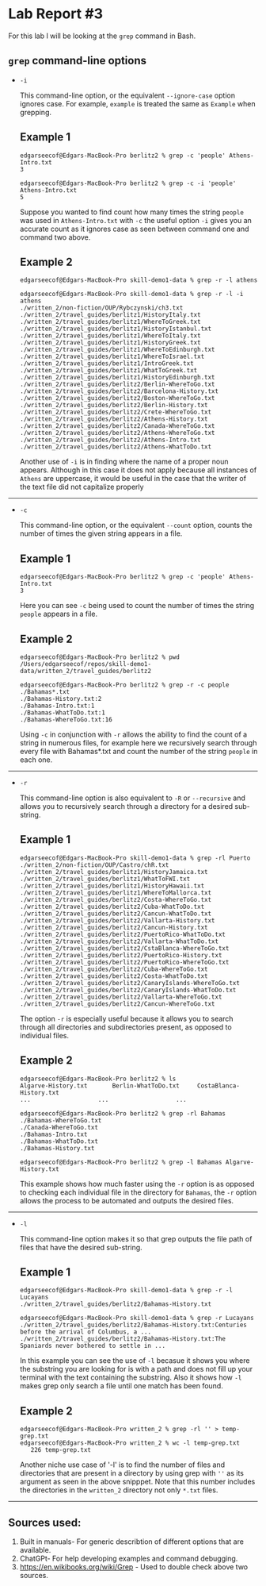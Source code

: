 # Lab Report \#3
  For this lab I will be looking at the `grep` command in Bash.

## `grep` command-line options

* `-i` 

  This command-line option, or the equivalent `--ignore-case` option ignores case. For example, `example` is treated the same as `Example` when grepping.
  ## Example 1
  ```
  edgarseecof@Edgars-MacBook-Pro berlitz2 % grep -c 'people' Athens-Intro.txt
  3
  ```
  ```
  edgarseecof@Edgars-MacBook-Pro berlitz2 % grep -c -i 'people' Athens-Intro.txt
  5
  ```
  Suppose you wanted to find count how many times the string `people` was used in `Athens-Intro.txt`     with `-c` the useful option `-i` gives you an accurate   count as it ignores case as seen between       command one and command two above.
  ## Example 2
  ```
  edgarseecof@Edgars-MacBook-Pro skill-demo1-data % grep -r -l athens
  ```
  ```
  edgarseecof@Edgars-MacBook-Pro skill-demo1-data % grep -r -l -i athens
  ./written_2/non-fiction/OUP/Rybczynski/ch3.txt
  ./written_2/travel_guides/berlitz1/HistoryItaly.txt
  ./written_2/travel_guides/berlitz1/WhereToGreek.txt
  ./written_2/travel_guides/berlitz1/HistoryIstanbul.txt
  ./written_2/travel_guides/berlitz1/WhereToItaly.txt
  ./written_2/travel_guides/berlitz1/HistoryGreek.txt
  ./written_2/travel_guides/berlitz1/WhereToEdinburgh.txt
  ./written_2/travel_guides/berlitz1/WhereToIsrael.txt
  ./written_2/travel_guides/berlitz1/IntroGreek.txt
  ./written_2/travel_guides/berlitz1/WhatToGreek.txt
  ./written_2/travel_guides/berlitz1/HistoryEdinburgh.txt
  ./written_2/travel_guides/berlitz2/Berlin-WhereToGo.txt
  ./written_2/travel_guides/berlitz2/Barcelona-History.txt
  ./written_2/travel_guides/berlitz2/Boston-WhereToGo.txt
  ./written_2/travel_guides/berlitz2/Berlin-History.txt
  ./written_2/travel_guides/berlitz2/Crete-WhereToGo.txt
  ./written_2/travel_guides/berlitz2/Athens-History.txt
  ./written_2/travel_guides/berlitz2/Canada-WhereToGo.txt
  ./written_2/travel_guides/berlitz2/Athens-WhereToGo.txt
  ./written_2/travel_guides/berlitz2/Athens-Intro.txt
  ./written_2/travel_guides/berlitz2/Athens-WhatToDo.txt
  ```
  Another use of `-i` is in finding where the name of a proper noun appears. Although in this case it     does not apply because all instances of `Athens` are uppercase, it would be useful in the case that     the writer of the text file did not capitalize properly
***

* `-c`

  This command-line option, or the equivalent `--count` option, counts the number of times the given string appears in a file.
  ## Example 1
  ```
  edgarseecof@Edgars-MacBook-Pro berlitz2 % grep -c 'people' Athens-Intro.txt
  3
  ```
  Here you can see `-c` being used to count the number of times the string `people` appears in a file.
  ## Example 2
  ```
  edgarseecof@Edgars-MacBook-Pro berlitz2 % pwd  
  /Users/edgarseecof/repos/skill-demo1-data/written_2/travel_guides/berlitz2
  ```
  ```
  edgarseecof@Edgars-MacBook-Pro berlitz2 % grep -r -c people ./Bahamas*.txt
  ./Bahamas-History.txt:2
  ./Bahamas-Intro.txt:1
  ./Bahamas-WhatToDo.txt:1
  ./Bahamas-WhereToGo.txt:16
  ```
  Using `-c` in conjunction with `-r` allows the ability to find the count of a string in numerous       files, for example here we recursively search through every file with Bahamas*.txt and count the       number of the string `people` in each one.
***

* `-r`

  This command-line option is also equivalent to `-R` or `--recursive` and allows you to recursively search through a directory for a desired sub-string.
  ## Example 1
  ```
  edgarseecof@Edgars-MacBook-Pro skill-demo1-data % grep -rl Puerto
  ./written_2/non-fiction/OUP/Castro/chR.txt
  ./written_2/travel_guides/berlitz1/HistoryJamaica.txt
  ./written_2/travel_guides/berlitz1/WhatToFWI.txt
  ./written_2/travel_guides/berlitz1/HistoryHawaii.txt
  ./written_2/travel_guides/berlitz1/WhereToMallorca.txt
  ./written_2/travel_guides/berlitz2/Costa-WhereToGo.txt
  ./written_2/travel_guides/berlitz2/Cuba-WhatToDo.txt
  ./written_2/travel_guides/berlitz2/Cancun-WhatToDo.txt
  ./written_2/travel_guides/berlitz2/Vallarta-History.txt
  ./written_2/travel_guides/berlitz2/Cancun-History.txt
  ./written_2/travel_guides/berlitz2/PuertoRico-WhatToDo.txt
  ./written_2/travel_guides/berlitz2/Vallarta-WhatToDo.txt
  ./written_2/travel_guides/berlitz2/CstaBlanca-WhereToGo.txt
  ./written_2/travel_guides/berlitz2/PuertoRico-History.txt
  ./written_2/travel_guides/berlitz2/PuertoRico-WhereToGo.txt
  ./written_2/travel_guides/berlitz2/Cuba-WhereToGo.txt
  ./written_2/travel_guides/berlitz2/Costa-WhatToDo.txt
  ./written_2/travel_guides/berlitz2/CanaryIslands-WhereToGo.txt
  ./written_2/travel_guides/berlitz2/CanaryIslands-WhatToDo.txt
  ./written_2/travel_guides/berlitz2/Vallarta-WhereToGo.txt
  ./written_2/travel_guides/berlitz2/Cancun-WhereToGo.txt
  ```
  The option `-r` is especially useful because it allows you to search through all directories and       subdirectories present, as opposed to individual files.
  ## Example 2
  ```
  edgarseecof@Edgars-MacBook-Pro berlitz2 % ls                                 
  Algarve-History.txt		Berlin-WhatToDo.txt		CostaBlanca-History.txt
  ...                   ...                   ...
  ```
  ```
  edgarseecof@Edgars-MacBook-Pro berlitz2 % grep -rl Bahamas                   
  ./Bahamas-WhereToGo.txt
  ./Canada-WhereToGo.txt
  ./Bahamas-Intro.txt
  ./Bahamas-WhatToDo.txt
  ./Bahamas-History.txt
  ```
  ```
  edgarseecof@Edgars-MacBook-Pro berlitz2 % grep -l Bahamas Algarve-History.txt
  ```
  This example shows how much faster using the `-r` option is as opposed to checking each individual     file in the directory for `Bahamas`, the `-r` option allows the process to be automated and outputs
  the desired files.
***

* `-l`

  This command-line option makes it so that grep outputs the file path of files that have the desired sub-string.
  ## Example 1
  ```
  edgarseecof@Edgars-MacBook-Pro skill-demo1-data % grep -r -l Lucayans
  ./written_2/travel_guides/berlitz2/Bahamas-History.txt
  ```
  ```
  edgarseecof@Edgars-MacBook-Pro skill-demo1-data % grep -r Lucayans   
  ./written_2/travel_guides/berlitz2/Bahamas-History.txt:Centuries before the arrival of Columbus, a ...    
  ./written_2/travel_guides/berlitz2/Bahamas-History.txt:The Spaniards never bothered to settle in ...  
  ```
  In this example you can see the use of `-l` becasue it shows you where the substring you are looking   for is with a path and does not fill up your terminal with the text containing the substring. Also     it shows how `-l` makes grep only search a file until one match has been found.
  
  ## Example 2
  ```
  edgarseecof@Edgars-MacBook-Pro written_2 % grep -rl '' > temp-grep.txt
  edgarseecof@Edgars-MacBook-Pro written_2 % wc -l temp-grep.txt         
     226 temp-grep.txt
  ```
  Another niche use case of '-l' is to find the number of files and directories that are present in a directory by using grep with `''` as its argument as   seen in the above snipppet. Note that this number includes the directories in the `written_2` directory not only `*.txt` files.
***

## Sources used:
1. Built in manuals- For generic describtion of different options that are available.
2. ChatGPt- For help developing examples and command debugging.
3. https://en.wikibooks.org/wiki/Grep - Used to double check above two sources.
